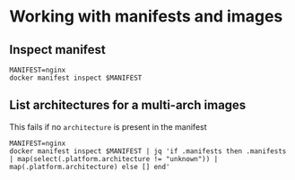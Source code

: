 # Working with manifests and images

## Inspect manifest
```shell
MANIFEST=nginx
docker manifest inspect $MANIFEST
```

## List architectures for a multi-arch images

This fails if no `architecture` is present in the manifest

```shell
MANIFEST=nginx
docker manifest inspect $MANIFEST | jq 'if .manifests then .manifests | map(select(.platform.architecture != "unknown")) | map(.platform.architecture) else [] end'
```
